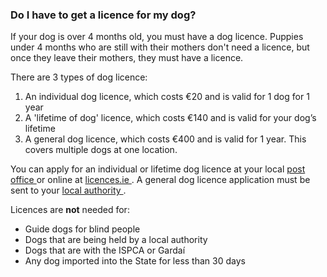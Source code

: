###  Do I have to get a licence for my dog?

If your dog is over 4 months old, you must have a dog licence. Puppies under 4
months who are still with their mothers don't need a licence, but once they
leave their mothers, they must have a licence.

There are 3 types of dog licence:

  1. An individual dog licence, which costs €20 and is valid for 1 dog for 1 year 
  2. A 'lifetime of dog' licence, which costs €140 and is valid for your dog’s lifetime 
  3. A general dog licence, which costs €400 and is valid for 1 year. This covers multiple dogs at one location. 

You can apply for an individual or lifetime dog licence at your local [ post
office ](https://www.anpost.com/Government-Services/Dog-Licence) or online at
[ licences.ie ](https://www.licences.ie/ILAS/Home/Licences?bundleId=17) . A
general dog licence application must be sent to your [ local authority
](https://www.housingagency.ie/find-my-local-authority) .

Licences are **not** needed for:

  * Guide dogs for blind people 
  * Dogs that are being held by a local authority 
  * Dogs that are with the ISPCA or Gardaí 
  * Any dog imported into the State for less than 30 days 
